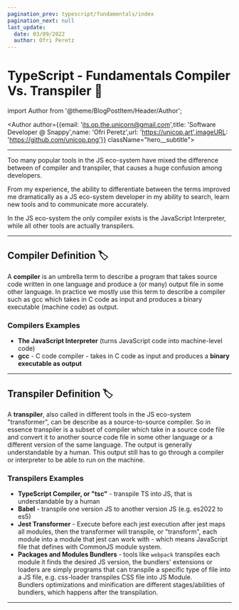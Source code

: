 ```yaml
---
pagination_prev: typescript/fundamentals/index
pagination_next: null
last_update:
  date: 03/09/2022
  author: Ofri Peretz
---
```


# TypeScript - Fundamentals Compiler Vs. Transpiler 📜

import Author from '@theme/BlogPostItem/Header/Author';

<Author author={{email: 'its.op.the.unicorn@gmail.com',title: 'Software Developer @ Snappy',name: 'Ofri Peretz',url: 'https://unicop.art',imageURL: 'https://github.com/unicop.png'}} className="hero\_\_subtitle"></Author>

---

Too many popular tools in the JS eco-system have mixed the difference between of compiler and transpiler, that causes a huge confusion among developers.

From my experience, the ability to differentiate between the terms improved me dramatically as a JS eco-system developer in my ability to search, learn new tools and to communicate more accurately.

In the JS eco-system the only compiler exists is the JavaScript Interpreter, while all other tools are actually transpilers.

---

## Compiler Definition 🏷

A **compiler** is an umbrella term to describe a program that takes source code written in one language and produce a (or many) output file in some other language. In practice we mostly use this term to describe a compiler such as gcc which takes in C code as input and produces a binary executable (machine code) as output.

### Compilers Examples

- **The JavaScript Interpreter** (turns JavaScript code into machine-level code)
- **gcc** - C code compiler - takes in C code as input and produces a **binary executable as output**

---

## Transpiler Definition 🏷

A **transpiler**, also called in different tools in the JS eco-system "transformer", can be describe as a source-to-source compiler. So in essence transpiler is a subset of compiler which take in a source code file and convert it to another source code file in some other language or a different version of the same language. The output is generally understandable by a human. This output still has to go through a compiler or interpreter to be able to run on the machine.

### Transpilers Examples

- **TypeScript Compiler, or "tsc"** - transpile TS into JS, that is understandable by a human
- **Babel** - transpile one version JS to another version JS (e.g. es2022 to es5)
- **Jest Transformer** - Execute before each jest execution after jest maps all modules, then the transformer will transpile, or "transform", each module into a module that jest can work with - which means JavaScript file that defines with CommonJS module system.
- **Packages and Modules Bundlers** - tools like `webpack` transpiles each module it finds the desired JS version, the bundlers' extensions or loaders are simply programs that can transpile a specific type of file into a JS file, e.g. css-loader transpiles CSS file into JS Module. <br/>
  Bundlers optimizations and minification are different stages/abilities of bundlers, which happens after the transpilation.

---
